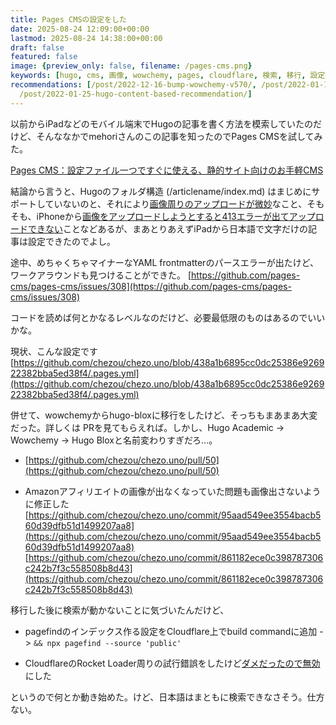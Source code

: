 ```yaml
---
title: Pages CMSの設定をした
date: 2025-08-24 12:09:00+00:00
lastmod: 2025-08-24 14:38:00+00:00
draft: false
featured: false
image: {preview_only: false, filename: /pages-cms.png}
keywords: [hugo, cms, 画像, wowchemy, pages, cloudflare, 検索, 移行, 設定, 設定ファイル]
recommendations: [/post/2022-12-16-bump-wowchemy-v570/, /post/2022-01-14-prelims-recommend-hugo/,
  /post/2022-01-25-hugo-content-based-recommendation/]
---
```


以前からiPadなどのモバイル端末でHugoの記事を書く方法を模索していたのだけど、そんななかでmehoriさんのこの記事を知ったのでPages CMSを試してみた。

[Pages CMS：設定ファイル一つですぐに使える、静的サイト向けのお手軽CMS](https://mehori.com/blog/2025/pages-cms/)

結論から言うと、Hugoのフォルダ構造 (/articlename/index.md) はまじめにサポートしていないのと、それにより[画像周りのアップロードが微妙](https://github.com/pages-cms/pages-cms/issues/129)なこと、そもそも、iPhoneから[画像をアップロードしようとすると413エラーが出てアップロードできない](https://github.com/pages-cms/pages-cms/issues/284)ことなどあるが、まあとりあえずiPadから日本語で文字だけの記事は設定できたのでよし。

途中、めちゃくちゃマイナーなYAML frontmatterのパースエラーが出たけど、ワークアラウンドも見つけることができた。 [https://github.com/pages-cms/pages-cms/issues/308](https://github.com/pages-cms/pages-cms/issues/308)

コードを読めば何とかなるレベルなのだけど、必要最低限のものはあるのでいいかな。

現状、こんな設定です [https://github.com/chezou/chezo.uno/blob/438a1b6895cc0dc25386e926922382bba5ed38f4/.pages.yml](https://github.com/chezou/chezo.uno/blob/438a1b6895cc0dc25386e926922382bba5ed38f4/.pages.yml)

併せて、wowchemyからhugo-bloxに移行をしたけど、そっちもまあまあ大変だった。詳しくは PRを見てもらえれば。しかし、Hugo Academic -> Wowchemy -> Hugo Bloxと名前変わりすぎだろ...。

*   [https://github.com/chezou/chezo.uno/pull/50](https://github.com/chezou/chezo.uno/pull/50)
    
*   Amazonアフィリエイトの画像が出なくなっていた問題も画像出さないように修正した [https://github.com/chezou/chezo.uno/commit/95aad549ee3554bacb560d39dfb51d1499207aa8](https://github.com/chezou/chezo.uno/commit/95aad549ee3554bacb560d39dfb51d1499207aa8) [https://github.com/chezou/chezo.uno/commit/861182ece0c398787306c242b7f3c558508b8d43](https://github.com/chezou/chezo.uno/commit/861182ece0c398787306c242b7f3c558508b8d43)
    

移行した後に検索が動かないことに気づいたんだけど、

*   pagefindのインデックス作る設定をCloudflare上でbuild commandに追加 -> `&& npx pagefind --source 'public'`
    
*   CloudflareのRocket Loader周りの試行錯誤をしたけど[ダメだったので無効](https://github.com/chezou/chezo.uno/pull/52#issuecomment-3218275752)にした
    

というので何とか動き始めた。けど、日本語はまともに検索できなさそう。仕方ない。